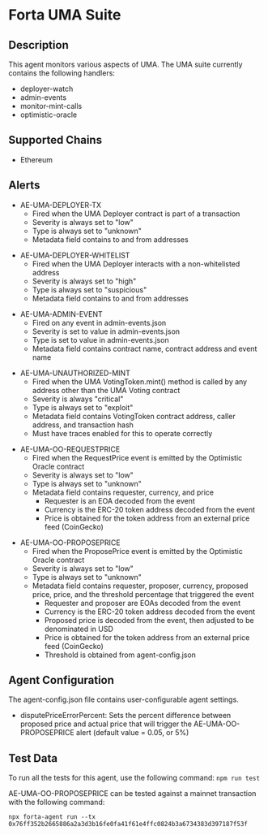 # Forta UMA Suite

## Description

This agent monitors various aspects of UMA. The UMA suite currently contains
the following handlers:

- deployer-watch
- admin-events
- monitor-mint-calls
- optimistic-oracle

## Supported Chains

- Ethereum

## Alerts

<!-- -->
- AE-UMA-DEPLOYER-TX
  - Fired when the UMA Deployer contract is part of a transaction
  - Severity is always set to "low"
  - Type is always set to "unknown"
  - Metadata field contains to and from addresses

<!-- -->
- AE-UMA-DEPLOYER-WHITELIST
  - Fired when the UMA Deployer interacts with a non-whitelisted address
  - Severity is always set to "high"
  - Type is always set to "suspicious"
  - Metadata field contains to and from addresses

<!-- -->
- AE-UMA-ADMIN-EVENT
  - Fired on any event in admin-events.json
  - Severity is set to value in admin-events.json
  - Type is set to value in admin-events.json
  - Metadata field contains contract name, contract address and event name

<!-- -->
- AE-UMA-UNAUTHORIZED-MINT
  - Fired when the UMA VotingToken.mint() method is called by any address other than the UMA Voting contract
  - Severity is always "critical"
  - Type is always set to "exploit"
  - Metadata field contains VotingToken contract address, caller address, and transaction hash
  - Must have traces enabled for this to operate correctly

<!-- -->
- AE-UMA-OO-REQUESTPRICE
  - Fired when the RequestPrice event is emitted by the Optimistic Oracle contract
  - Severity is always set to "low"
  - Type is always set to "unknown"
  - Metadata field contains requester, currency, and price
    - Requester is an EOA decoded from the event
    - Currency is the ERC-20 token address decoded from the event
    - Price is obtained for the token address from an external price feed (CoinGecko)

<!-- -->
- AE-UMA-OO-PROPOSEPRICE
  - Fired when the ProposePrice event is emitted by the Optimistic Oracle contract
  - Severity is always set to "low"
  - Type is always set to "unknown"
  - Metadata field contains requester, proposer, currency, proposed price, price, and the threshold
    percentage that triggered the event
    - Requester and proposer are EOAs decoded from the event
    - Currency is the ERC-20 token address decoded from the event
    - Proposed price is decoded from the event, then adjusted to be denominated in USD
    - Price is obtained for the token address from an external price feed (CoinGecko)
    - Threshold is obtained from agent-config.json

## Agent Configuration

The agent-config.json file contains user-configurable agent settings.

- disputePriceErrorPercent: Sets the percent difference between proposed price and actual price that
  will trigger the AE-UMA-OO-PROPOSEPRICE alert (default value = 0.05, or 5%)

## Test Data

To run all the tests for this agent, use the following command: `npm run test`

AE-UMA-OO-PROPOSEPRICE can be tested against a mainnet transaction with the following command:

`npx forta-agent run --tx 0x76ff352b2665886a2a3d3b16fe0fa41f61e4ffc0824b3a6734383d397187f53f`
